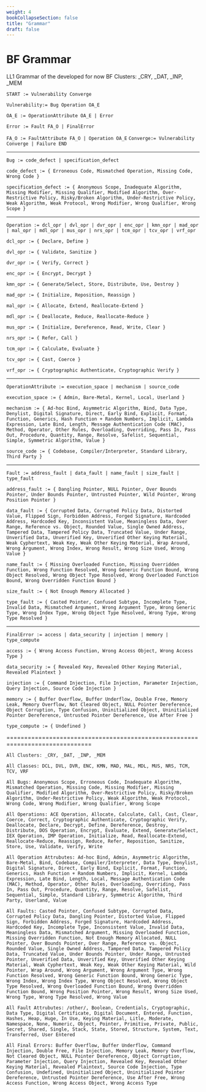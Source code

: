 ```yaml
---
weight: 4
bookCollapseSection: false
title: "Grammar"
draft: false
---
```

# BF Grammar

LL1 Grammar of the developed for now BF Clusters: _CRY, _DAT, _INP, _MEM


`START := Vulnerability Converge`

`Vulnerability:= Bug Operation OA_E`

`OA_E := OperationAttribute OA_E | Error`

`Error := Fault FA_O | FinalError`

`FA_O := FaultAttribute FA_O | Operation OA_E`
`Converge:= Vulnerability Converge | Failure END`

____________________________________________________

`Bug := code_defect | specification_defect`

`code_defect := { Erroneous Code, Mismatched Operation, Missing Code, Wrong Code }`

`specification_defect := { Anonymous Scope, Inadequate Algorithm, Missing Modifier, Missing Qualifier, Modified Algorithm, Over-Restrictive Policy, Risky/Broken Algorithm, Under-Restrictive Policy, Weak Algorithm, Weak Protocol, Wrong Modifier, Wrong Qualifier, Wrong Scope }`

____________________________________________________

`Operation := dcl_opr | dvl_opr | dvr_opr | enc_opr | kmn_opr | mad_opr | mal_opr | mdl_opr | mus_opr | nrs_opr | tcm_opr | tcv_opr | vrf_opr`

`dcl_opr := { Declare, Define }`

`dvl_opr := { Validate, Sanitize }`

`dvr_opr := { Verify, Correct }`

`enc_opr := { Encrypt, Decrypt }`

`kmn_opr := { Generate/Select, Store, Distribute, Use, Destroy }`

`mad_opr := { Initialize, Reposition, Reassign }`

`mal_opr := { Allocate, Extend, Reallocate-Extend }`

`mdl_opr := { Deallocate, Reduce, Reallocate-Reduce }`

`mus_opr := { Initialize, Dereference, Read, Write, Clear }`

`nrs_opr := { Refer, Call }`

`tcm_opr := { Calculate, Evaluate }`

`tcv_opr := { Cast, Coerce }`

`vrf_opr := { Cryptographic Authenticate, Cryptographic Verify }`

____________________________________________________

`OperationAttribute := execution_space | mechanism | source_code`

`execution_space := { Admin, Bare-Metal, Kernel, Local, Userland }`

`mechanism := { Ad-hoc Bind, Asymmetric Algorithm, Bind, Data Type, Denylist, Digital Signature, Direct, Early Bind, Explicit, Format, Function, Generics, Hash Function + Random Numbers, Implicit, Lambda Expression, Late Bind, Length, Message Authentication Code (MAC), Method, Operator, Other Rules, Overloading, Overriding, Pass In, Pass Out, Procedure, Quantity, Range, Resolve, Safelist, Sequential, Simple, Symmetric Algorithm, Value }`

`source_code := { Codebase, Compiler/Interpreter, Standard Library, Third Party }`

____________________________________________________

`Fault := address_fault | data_fault | name_fault | size_fault | type_fault`

`address_fault := { Dangling Pointer, NULL Pointer, Over Bounds Pointer, Under Bounds Pointer, Untrusted Pointer, Wild Pointer, Wrong Position Pointer }`

`data_fault := { Corrupted Data, Corrupted Policy Data, Distorted Value, Flipped Sign, Forbidden Address, Forged Signature, Hardcoded Address, Hardcoded Key, Inconsistent Value, Meaningless Data, Over Range, Reference vs. Object, Rounded Value, Single Owned Address, Tampered Data, Tampered Policy Data, Truncated Value, Under Range, Unverified Data, Unverified Key, Unverified Other Keying Material, Weak Cyphertext, Weak Key, Weak Other Keying Material, Wrap Around, Wrong Argument, Wrong Index, Wrong Result, Wrong Size Used, Wrong Value }`

`name_fault := { Missing Overloaded Function, Missing Overridden Function, Wrong Function Resolved, Wrong Generic Function Bound, Wrong Object Resolved, Wrong Object Type Resolved, Wrong Overloaded Function Bound, Wrong Overridden Function Bound }`

`size_fault := { Not Enough Memory Allocated }`

`type_fault := { Casted Pointer, Confused Subtype, Incomplete Type, Invalid Data, Mismatched Argument, Wrong Argument Type, Wrong Generic Type, Wrong Index Type, Wrong Object Type Resolved, Wrong Type, Wrong Type Resolved }`

____________________________________________________

`FinalError := access | data_security | injection | memory | type_compute`

`access := { Wrong Access Function, Wrong Access Object, Wrong Access Type }`

`data_security := { Revealed Key, Revealed Other Keying Material, Revealed Plaintext }`

`injection := { Command Injection, File Injection, Parameter Injection, Query Injection, Source Code Injection }`

`memory := { Buffer Overflow, Buffer Underflow, Double Free, Memory Leak, Memory Overflow, Not Cleared Object, NULL Pointer Dereference, Object Corruption, Type Confusion, Uninitialized Object, Uninitialized Pointer Dereference, Untrusted Pointer Dereference, Use After Free }`

`type_compute := { Undefined }`


==============================================================================


`All Clusters:
_CRY, _DAT, _INP, _MEM`


`All Classes:
DCL, DVL, DVR, ENC, KMN, MAD, MAL, MDL, MUS, NRS, TCM, TCV, VRF`


`All Bugs:
Anonymous Scope, Erroneous Code, Inadequate Algorithm, Mismatched Operation, Missing Code, Missing Modifier, Missing Qualifier, Modified Algorithm, Over-Restrictive Policy, Risky/Broken Algorithm, Under-Restrictive Policy, Weak Algorithm, Weak Protocol, Wrong Code, Wrong Modifier, Wrong Qualifier, Wrong Scope`


`All Operations:
ACE Operation, Allocate, Calculate, Call, Cast, Clear, Coerce, Correct, Cryptographic Authenticate, Cryptographic Verify, Deallocate, Declare, Decrypt, Define, Dereference, Destroy, Distribute, DOS Operation, Encrypt, Evaluate, Extend, Generate/Select, IEX Operation, IMP Operation, Initialize, Read, Reallocate-Extend, Reallocate-Reduce, Reassign, Reduce, Refer, Reposition, Sanitize, Store, Use, Validate, Verify, Write`


`All Operation Attrubutes:
Ad-hoc Bind, Admin, Asymmetric Algorithm, Bare-Metal, Bind, Codebase, Compiler/Interpreter, Data Type, Denylist, Digital Signature, Direct, Early Bind, Explicit, Format, Function, Generics, Hash Function + Random Numbers, Implicit, Kernel, Lambda Expression, Late Bind, Length, Local, Message Authentication Code (MAC), Method, Operator, Other Rules, Overloading, Overriding, Pass In, Pass Out, Procedure, Quantity, Range, Resolve, Safelist, Sequential, Simple, Standard Library, Symmetric Algorithm, Third Party, Userland, Value`


`All Faults:
Casted Pointer, Confused Subtype, Corrupted Data, Corrupted Policy Data, Dangling Pointer, Distorted Value, Flipped Sign, Forbidden Address, Forged Signature, Hardcoded Address, Hardcoded Key, Incomplete Type, Inconsistent Value, Invalid Data, Meaningless Data, Mismatched Argument, Missing Overloaded Function, Missing Overridden Function, Not Enough Memory Allocated, NULL Pointer, Over Bounds Pointer, Over Range, Reference vs. Object, Rounded Value, Single Owned Address, Tampered Data, Tampered Policy Data, Truncated Value, Under Bounds Pointer, Under Range, Untrusted Pointer, Unverified Data, Unverified Key, Unverified Other Keying Material, Weak Cyphertext, Weak Key, Weak Other Keying Material, Wild Pointer, Wrap Around, Wrong Argument, Wrong Argument Type, Wrong Function Resolved, Wrong Generic Function Bound, Wrong Generic Type, Wrong Index, Wrong Index Type, Wrong Object Resolved, Wrong Object Type Resolved, Wrong Overloaded Function Bound, Wrong Overridden Function Bound, Wrong Position Pointer, Wrong Result, Wrong Size Used, Wrong Type, Wrong Type Resolved, Wrong Value`


`All Fault Attrubutes:
/other/, Boolean, Credentials, Cryptographic, Data Type, Digital Certificate, Digital Document, Entered, Function, Hashes, Heap, Huge, In Use, Keying Material, Litle, Moderate, Namespace, None, Numeric, Object, Pointer, Primitive, Private, Public, Secret, Shared, Single, Stack, State, Stored, Structure, System, Text, Transferred, User Entered`


`All Final Errors:
Buffer Overflow, Buffer Underflow, Command Injection, Double Free, File Injection, Memory Leak, Memory Overflow, Not Cleared Object, NULL Pointer Dereference, Object Corruption, Parameter Injection, Query Injection, Revealed Key, Revealed Other Keying Material, Revealed Plaintext, Source Code Injection, Type Confusion, Undefined, Uninitialized Object, Uninitialized Pointer Dereference, Untrusted Pointer Dereference, Use After Free, Wrong Access Function, Wrong Access Object, Wrong Access Type`
